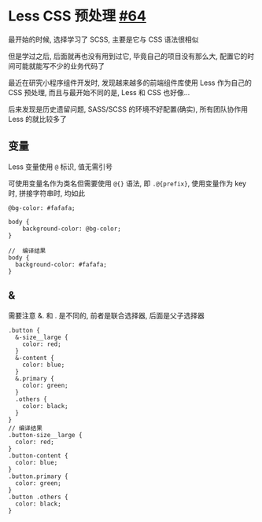 # Less CSS 预处理 [#64](https://github.com/vhxubo/blog/issues/64)

最开始的时候, 选择学习了 SCSS, 主要是它与 CSS 语法很相似

但是学过之后, 后面就再也没有用到过它, 毕竟自己的项目没有那么大, 配置它的时间可能就能写不少的业务代码了

最近在研究小程序组件开发时, 发现越来越多的前端组件库使用 Less 作为自己的 CSS 预处理, 而且与最开始不同的是, Less 和 CSS 也好像...

后来发现是历史遗留问题, SASS/SCSS 的环境不好配置(确实), 所有团队协作用 Less 的就比较多了

## 变量

Less 变量使用 `@` 标识, 值无需引号

可使用变量名作为类名但需要使用 `@{}` 语法, 即 `.@{prefix}`, 使用变量作为 key 时, 拼接字符串时, 均如此

```less
@bg-color: #fafafa;

body {
    background-color: @bg-color;
}

//  编译结果
body {
  background-color: #fafafa;
}
```

## &

需要注意 &. 和 . 是不同的, 前者是联合选择器, 后面是父子选择器

```less
.button {
  &-size__large {
    color: red;
  }
  &-content {
    color: blue;
  }
  &.primary {
    color: green;
  }
  .others {
    color: black;
  }
}
// 编译结果
.button-size__large {
  color: red;
}
.button-content {
  color: blue;
}
.button.primary {
  color: green;
}
.button .others {
  color: black;
}
```


